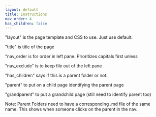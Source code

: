 ```yaml
---
layout: default
title: Instructions
nav_order: 4
has_children: false
---
```


"layout" is the page template and CSS to use.  Just use default.

"title" is title of the page

"nav_order is for order in left pane.  Prioritizes capitals first unless 

"nav_exclude" is to keep file out of the left pane

"has_children" says if this is a parent folder or not.

"parent" to put on a child page identifying the parent page

"grandparent" to put a grandchild page (still need to identify parent too)

Note: Parent Folders need to have a corresponding .md file of the same name.  This shows when someone clicks on the parent in the nav.

